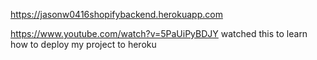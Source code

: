 https://jasonw0416shopifybackend.herokuapp.com

https://www.youtube.com/watch?v=5PaUiPyBDJY
watched this to learn how to deploy my project to heroku
